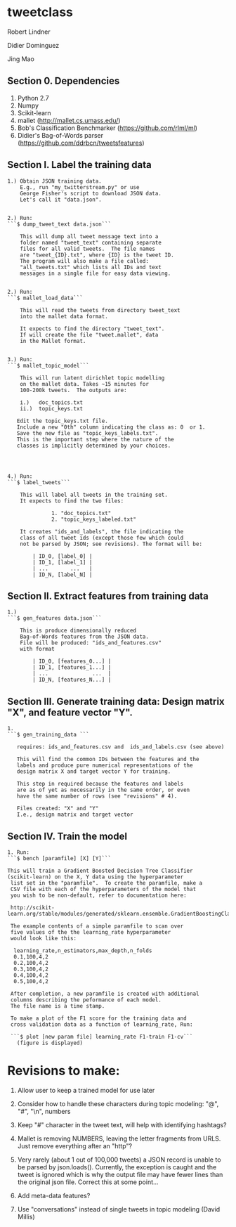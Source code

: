tweetclass
==========

Robert Lindner

Didier Dominguez

Jing Mao

Section 0. Dependencies
-----------------------

1. Python 2.7
2. Numpy
3. Scikit-learn
4. mallet (http://mallet.cs.umass.edu/)
5. Bob's Classification Benchmarker (https://github.com/rlml/ml)
6. Didier's Bag-of-Words parser (https://github.com/ddrbcn/tweetsfeatures)



Section I. Label the training data
---------------------------------------

    1.) Obtain JSON training data.
        E.g., run "my_twitterstream.py" or use
        George Fisher's script to download JSON data.
        Let's call it "data.json".


    2.) Run:
    ```$ dump_tweet_text data.json```

        This will dump all tweet message text into a 
        folder named "tweet_text" containing separate 
        files for all valid tweets.  The file names 
        are "tweet_{ID}.txt", where {ID} is the tweet ID.
        The program will also make a file called:
        "all_tweets.txt" which lists all IDs and text
        messages in a single file for easy data viewing.


    2.) Run: 
    ```$ mallet_load_data```

        This will read the tweets from directory tweet_text
        into the mallet data format.

        It expects to find the directory "tweet_text".
        If will create the file "tweet.mallet", data
        in the Mallet format.


    3.) Run: 
    ```$ mallet_topic_model```
 
        This will run latent dirichlet topic modelling 
        on the mallet data. Takes ~15 minutes for 
        100-200k tweets.  The outputs are:

        i.)   doc_topics.txt
        ii.)  topic_keys.txt

       Edit the topic_keys.txt file.
       Include a new "0th" column indicating the class as: 0  or 1.
       Save the new file as "topic_keys_labels.txt".
       This is the important step where the nature of the
       classes is implicitly determined by your choices.




    4.) Run: 
    ```$ label_tweets```

        This will label all tweets in the training set.
        It expects to find the two files:
 
                  1. "doc_topics.txt"
                  2. "topic_keys_labeled.txt"

        It creates "ids_and_labels", the file indicating the 
        class of all tweet ids (except those few which could
        not be parsed by JSON; see revisions). The format will be:
       
            | ID_0, [label_0] |
            | ID_1, [label_1] |
            | ...       ...   |
            | ID_N, [label_N] |





Section II. Extract features from training data
-----------------------------------------------
    1.)  
    ```$ gen_features data.json```

        This is produce dimensionally reduced 
        Bag-of-Words features from the JSON data.
        File will be produced: "ids_and_features.csv" 
        with format

            | ID_0, [features_0...] |
            | ID_1, [features_1...] |
            | ...              ...  |
            | ID_N, [features_N...] |



Section III. Generate training data:
             Design matrix "X", and feature vector "Y".
------------------------------------------------------

    1. 
    ```$ gen_training_data ```

       requires: ids_and_features.csv and  ids_and_labels.csv (see above)

       This will find the common IDs between the features and the
       labels and produce pure numerical representations of the
       design matrix X and target vector Y for training.

       This step in required because the features and labels
       are as of yet as necessarily in the same order, or even
       have the same number of rows (see "revisions" # 4).

       Files created: "X" and "Y"
       I.e., design matrix and target vector


Section IV. Train the model
----------------------------

    1. Run: 
    ```$ bench [paramfile] [X] [Y]```

    This will train a Gradient Boosted Decision Tree Classifier
    (scikit-learn) on the X, Y data using the hyperparameter 
     list set in the "paramfile".  To create the paramfile, make a 
     CSV file with each of the hyperparameters of the model that 
     you wish to be non-default, refer to documentation here:

     http://scikit-learn.org/stable/modules/generated/sklearn.ensemble.GradientBoostingClassifier.html

     The example contents of a simple paramfile to scan over
     five values of the the learning_rate hyperparameter 
     would look like this:

      learning_rate,n_estimators,max_depth,n_folds
      0.1,100,4,2                                   
      0.2,100,4,2                                   
      0.3,100,4,2                                   
      0.4,100,4,2                                   
      0.5,100,4,2

     After completion, a new paramfile is created with additional
     columns describing the peformance of each model.
     The file name is a time stamp.  

     To make a plot of the F1 score for the training data and
     cross validation data as a function of learning_rate, Run:

     ```$ plot [new param file] learning_rate F1-train F1-cv```
       (figure is displayed)

    








# Revisions to make:
1. Allow user to keep a trained model for use later

2.  Consider how to handle these characters during
   topic modeling:
    "@", "#", "\n", numbers

3.   Keep "#" character in the tweet text, 
    will help with identifying hashtags?

4.   Mallet is removing NUMBERS, leaving the letter fragments from URLS.
    Just remove everything after an "http"?

5.  Very rarely (about 1 out of 100,000 tweets) a JSON
   record is unable to be parsed by json.loads().
   Currently, the exception is caught and the tweet is ignored
   which is why the output file may have fewer lines than the
   original json file.  Correct this at some point...

6. Add meta-data features?

7. Use "conversations" instead of single tweets in topic modeling (David Millis)
